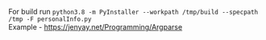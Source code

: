 For build run `python3.8 -m PyInstaller --workpath /tmp/build --specpath /tmp -F personalInfo.py`  
Example - https://jenyay.net/Programming/Argparse